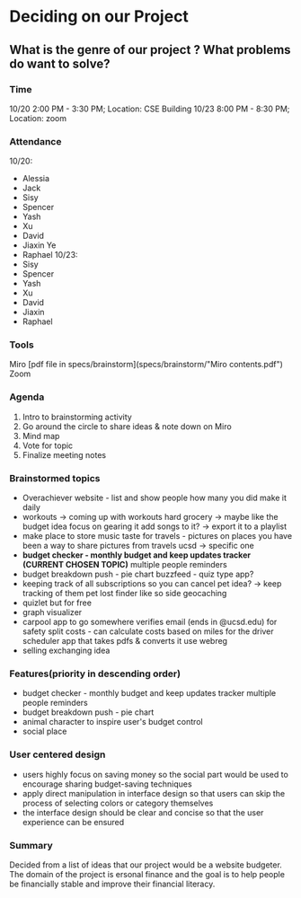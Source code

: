 # Deciding on our Project
## What is the genre of our project ? What problems do want to solve?
### Time
10/20 2:00 PM - 3:30 PM; Location: CSE Building
10/23 8:00 PM - 8:30 PM; Location: zoom
### Attendance 
10/20:
- Alessia
- Jack
- Sisy
- Spencer
- Yash
- Xu
- David
- Jiaxin Ye
- Raphael
10/23:
- Sisy
- Spencer
- Yash
- Xu
- David
- Jiaxin
- Raphael
### Tools
Miro [pdf file in specs/brainstorm](specs/brainstorm/"Miro contents.pdf")
Zoom
### Agenda
1. Intro to brainstorming activity
2. Go around the circle to share ideas & note down on Miro
3. Mind map
4. Vote for topic
5. Finalize meeting notes
### Brainstormed topics
- Overachiever website - list and show people how many you did
make it daily
- workouts -> coming up with workouts hard
grocery -> maybe like the budget idea
focus on gearing it
add songs to it? -> export it to a playlist
- make place to store music taste
for travels - pictures on places you have been a way to share pictures from travels
ucsd -> specific one
- **budget checker - monthly budget and keep updates tracker (CURRENT CHOSEN TOPIC)**
multiple people
reminders
- budget breakdown
push - pie chart
buzzfeed - quiz type app?
- keeping track of all subscriptions so you can cancel
pet idea? -> keep tracking of them
pet lost finder like so side
geocaching
- quizlet but for free
- graph visualizer
- carpool app to go somewhere
verifies email (ends in @ucsd.edu) for safety
split costs - can calculate costs based on miles for the driver
scheduler app that takes pdfs & converts it
use webreg
- selling exchanging idea
### Features(priority in descending order)
- budget checker - monthly budget and keep updates tracker
multiple people
reminders
- budget breakdown
push - pie chart
- animal character to inspire user's budget control
- social place
### User centered design
 - users highly focus on saving money so the social part would be used to encourage sharing budget-saving techniques
 - apply direct manipulation in interface design so that users can skip the process of selecting colors or category themselves
 - the interface design should be clear and concise so that the user experience can be ensured
### Summary 
Decided from a list of ideas that our project would be a website budgeter. The domain of the project is ersonal finance
and the goal is to help people be financially stable and improve their financial literacy.
